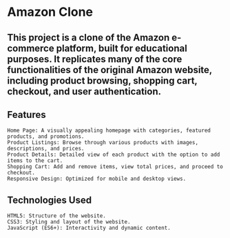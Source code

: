 # Amazon Clone

## This project is a clone of the Amazon e-commerce platform, built for educational purposes. It replicates many of the core functionalities of the original Amazon website, including product browsing, shopping cart, checkout, and user authentication.
## Features

    Home Page: A visually appealing homepage with categories, featured products, and promotions.
    Product Listings: Browse through various products with images, descriptions, and prices.
    Product Details: Detailed view of each product with the option to add items to the cart.
    Shopping Cart: Add and remove items, view total prices, and proceed to checkout.
    Responsive Design: Optimized for mobile and desktop views.

## Technologies Used

    HTML5: Structure of the website.
    CSS3: Styling and layout of the website.
    JavaScript (ES6+): Interactivity and dynamic content.

   
